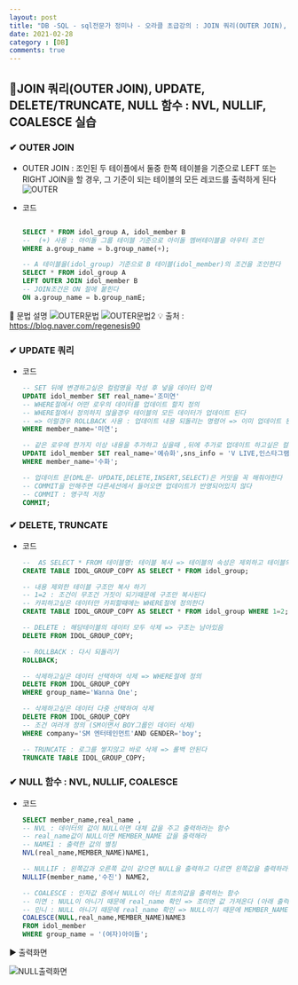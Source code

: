 ```yaml
---
layout: post
title: "DB -SQL - sql전문가 정미나 - 오라클 초급강의 : JOIN 쿼리(OUTER JOIN), UPDATE, DELETE/TRUNCATE, NULL 함수 : NVL, NULLIF, COALESCE "
date: 2021-02-28
category : [DB]
comments: true
---
```


## 🔷JOIN 쿼리(OUTER JOIN), UPDATE, DELETE/TRUNCATE, NULL 함수 : NVL, NULLIF, COALESCE 실습

### ✔ OUTER JOIN

- OUTER JOIN : 조인된 두 테이플에서 둘중 한쪽 테이블을 기준으로 LEFT 또는 RIGHT JOIN을 할 경우,
그 기준이 되는 테이블의 모든 레코드를 출력하게 된다
![OUTER](https://user-images.githubusercontent.com/65608960/109418823-a49f5100-7a0d-11eb-91a6-88b3d8bbaa22.JPG)

- 코드
    ```sql

    SELECT * FROM idol_group A, idol_member B 
    --  (+) 사용 : 아이돌 그룹 테이블 기준으로 아이돌 멤버테이블을 아우터 조인 
    WHERE a.group_name = b.group_name(+);

    -- A 테이블을(idol_group) 기준으로 B 테이블(idol_member)의 조건을 조인한다
    SELECT * FROM idol_group A 
    LEFT OUTER JOIN idol_member B 
    -- JOIN조건은 ON 절에 붙힌다
    ON a.group_name = b.group_namE;
    ```
🎈 문법 설명
![OUTER문법](https://user-images.githubusercontent.com/65608960/109418821-a36e2400-7a0d-11eb-9cdf-8410d19a7fda.JPG)
![OUTER문법2](https://user-images.githubusercontent.com/65608960/109418824-a49f5100-7a0d-11eb-9594-a373364437d5.JPG)
💡 출처 : https://blog.naver.com/regenesis90

### ✔ UPDATE 쿼리
- 코드
    ```sql
    -- SET 뒤에 변경하고싶은 컬럼명을 작성 후 넣을 데이터 입력
    UPDATE idol_member SET real_name='조미연' 
    -- WHERE절에서 어떤 로우의 데이터를 업데이트 할지 정의
    -- WHERE절에서 정의하지 않을경우 테이블의 모든 데이터가 업데이트 된다 
    -- => 이럴경우 ROLLBACK 사용 : 업데이트 내용 되돌리는 명령어 => 이미 업데이트 된 후 명발견하였을 경우 
    WHERE member_name='미연';
    
    -- 같은 로우에 한가지 이상 내용을 추가하고 싶을때 ,뒤에 추가로 업데이트 하고싶은 컬럼명 추가
    UPDATE idol_member SET real_name='예슈화',sns_info = 'V LIVE,인스타그램'
    WHERE member_name='수화';

    -- 업데이트 문(DML문- UPDATE,DELETE,INSERT,SELECT)은 커밋을 꼭 해줘야한다
    -- COMMIT을 안해주면 다른세션에서 들어오면 업데이트가 반영되어있지 않다
    -- COMMIT : 영구적 저장
    COMMIT;
    ```

### ✔  DELETE, TRUNCATE

- 코드
    ```sql
    --  AS SELECT * FROM 테이블명: 테이블 복사 => 테이블의 속성은 제외하고 테이블의 구조와 데이터들만 복사된다
    CREATE TABLE IDOL_GROUP_COPY AS SELECT * FROM idol_group;

    -- 내용 제외한 테이블 구조만 복사 하기
    -- 1=2 : 조건이 무조건 거짓이 되기때문에 구조만 복사된다
    -- 카피하고싶은 데이터만 카피할때에는 WHERE절에 정의한다
    CREATE TABLE IDOL_GROUP_COPY AS SELECT * FROM idol_group WHERE 1=2;

    -- DELETE : 해당테이블의 데이터 모두 삭제 => 구조는 남아있음
    DELETE FROM IDOL_GROUP_COPY;

    -- ROLLBACK : 다시 되돌리기
    ROLLBACK;

    -- 삭제하고싶은 데이터 선택하여 삭제 => WHERE절에 정의
    DELETE FROM IDOL_GROUP_COPY
    WHERE group_name='Wanna One';

    -- 삭제하고싶은 데이터 다중 선택하여 삭제
    DELETE FROM IDOL_GROUP_COPY
    -- 조건 여러개 정의 (SM이면서 BOY그룹인 데이터 삭제)
    WHERE company='SM 엔터테인먼트'AND GENDER='boy';

    -- TRUNCATE : 로그를 쌓지않고 바로 삭제 => 롤백 안된다
    TRUNCATE TABLE IDOL_GROUP_COPY;        
    ```


### ✔ NULL 함수 : NVL, NULLIF, COALESCE
- 코드

    ```sql    
    SELECT member_name,real_name ,
    -- NVL : 데이터의 값이 NULL이면 대체 값을 주고 출력하라는 함수
    -- real_name값이 NULL이면 MEMBER_NAME 값을 출력해라
    -- NAME1 : 출력한 값의 별칭 
    NVL(real_name,MEMBER_NAME)NAME1,

    -- NULLIF : 왼쪽값과 오른쪽 값이 같으면 NULL을 출력하고 다르면 왼쪽값을 출력하라는 함수
    NULLIF(member_name,'수진') NAME2,

    -- COALESCE : 인자값 중에서 NULL이 아닌 최초의값을 출력하는 함수
    -- 미연 : NULL이 아니기 때문에 real_name 확인 => 조미연 값 가져온다 (아래 출력화면 확인)
    -- 민니 : NULL 아니기 때문에 real_name 확인 => NULL이기 때문에 MEMBER_NAME 가져온다 (아래 출력화면 확인)
    COALESCE(NULL,real_name,MEMBER_NAME)NAME3
    FROM idol_member
    WHERE group_name = '(여자)아이들';        
    ```
▶ 출력화면

![NULL출력화면](https://user-images.githubusercontent.com/65608960/109420262-cea84180-7a14-11eb-8165-e66e263eb9fc.JPG)
